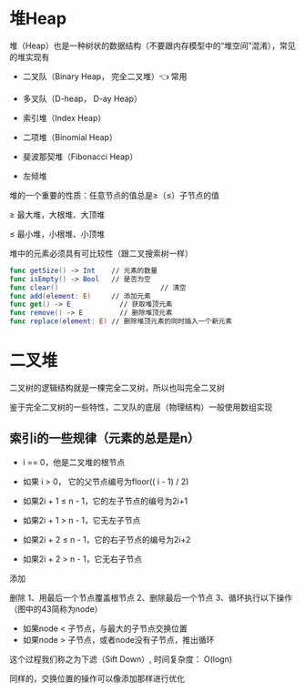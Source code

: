 # 堆Heap

堆（Heap）也是一种树状的数据结构（不要跟内存模型中的“堆空间”混淆），常见的堆实现有

- 二叉队（Binary Heap， 完全二叉堆）👈 常用

- 多叉队（D-heap， D-ay Heap）
- 索引堆（Index Heap）
- 二项堆（Binomial Heap）
- 斐波那契堆（Fibonacci Heap）
- 左倾堆



堆的一个重要的性质：任意节点的值总是≥（≤）子节点的值



≥ 最大堆，大根堆、大顶堆

≤ 最小堆，小根堆、小顶堆



堆中的元素必须具有可比较性（跟二叉搜索树一样）

```swift
func getSize() -> Int    // 元素的数量
func isEmpty() -> Bool   // 是否为空
func clear() 			 			 // 清空
func add(element: E)     // 添加元素
func get() -> E   		   // 获取堆顶元素
func remove() -> E   	   // 删除堆顶元素
func replace(element: E) // 删除堆顶元素的同时插入一个新元素
```



# 二叉堆

二叉树的逻辑结构就是一棵完全二叉树，所以也叫完全二叉树

鉴于完全二叉树的一些特性，二叉队的底层（物理结构）一般使用数组实现



## 索引i的一些规律（元素的总是是n）

- i == 0，他是二叉堆的根节点
- 如果 i > 0， 它的父节点编号为floor(( i - 1) / 2)

- 如果2i + 1 ≤ n - 1，它的左子节点的编号为2i+1
- 如果2i + 1 > n - 1，它无左子节点

- 如果2i + 2 ≤ n - 1，它的右子节点的编号为2i+2

- 如果2i + 2 > n - 1，它无右子节点

添加


删除
1、用最后一个节点覆盖根节点
2、删除最后一个节点
3、循环执行以下操作（图中的43简称为node）
- 如果node < 子节点，与最大的子节点交换位置
- 如果node > 子节点，或者node没有子节点，推出循环

这个过程我们称之为下滤（Sift Down）, 时间复杂度： O(logn)

同样的，交换位置的操作可以像添加那样进行优化
